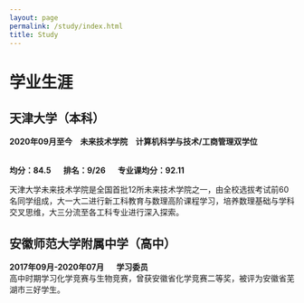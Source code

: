 ```yaml
---
layout: page
permalink: /study/index.html
title: Study
---
```


# 学业生涯

## 天津大学（本科）

**2020年09月至今**&emsp;**未来技术学院**&emsp;**计算机科学与技术/工商管理双学位**

<br>**均分：84.5** &emsp; **排名：9/26** &emsp; **专业课均分：92.11** 

天津大学未来技术学院是全国首批12所未来技术学院之一，由全校选拔考试前60名同学组成，大一大二进行新工科教育与数理高阶课程学习，培养数理基础与学科交叉思维，大三分流至各工科专业进行深入探索。


## 安徽师范大学附属中学（高中）

**2017年09月-2020年07月** &emsp; **学习委员**
<br>高中时期学习化学竞赛与生物竞赛，曾获安徽省化学竞赛二等奖，被评为安徽省芜湖市三好学生。

